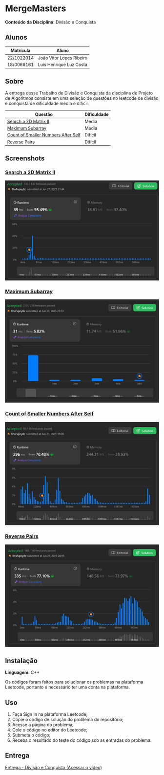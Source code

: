 # MergeMasters

**Conteúdo da Disciplina**: Divisão e Conquista<br>

## Alunos
|Matrícula | Aluno |
| -- | -- |
| 22/1022014  |  João Vitor Lopes Ribeiro |
| 18/0066161  |  Luis Henrique Luz Costa |

## Sobre 
A entrega desse Trabalho de Divisão e Conquista da disciplina de Projeto de Algoritmos consiste em uma seleção de questões no leetcode de divisão e conquista de dificuldade média e difícil.

| Questão | Dificuldade |
|---------|-------------|
| [Search a 2D Matrix II](https://leetcode.com/problems/search-a-2d-matrix-ii/description/) | Média |
| [Maximum Subarray](https://leetcode.com/problems/maximum-subarray/description/) | Média |
| [Count of Smaller Numbers After Self](https://leetcode.com/problems/count-of-smaller-numbers-after-self/description/) | Difícil |
| [Reverse Pairs](https://leetcode.com/problems/reverse-pairs/description/) | Difícil |

## Screenshots

### [Search a 2D Matrix II](https://leetcode.com/problems/search-a-2d-matrix-ii/description/)
![Search a 2D Matrix II](./assets/search2dMatrix.PNG)

### [Maximum Subarray](https://leetcode.com/problems/maximum-subarray/description/)
![Maximum Subarray](./assets/maxSubarray.PNG)

### [Count of Smaller Numbers After Self](https://leetcode.com/problems/count-of-smaller-numbers-after-self/description/)
![Count of Smaller Numbers After Self](./assets/smallerAfterSelf.PNG)

### [Reverse Pairs](https://leetcode.com/problems/reverse-pairs/description/)
![Reverse Pairs](./assets/reversePairs.PNG)

## Instalação 
**Linguagem**: C++<br>

Os códigos foram feitos para solucionar os problemas na plataforma Leetcode, portanto é necessário ter uma conta na plataforma.

## Uso 

1. Faça Sign In na plataforma Leetcode;
2. Copie o código de solução do problema do repositório; 
3. Acesse a página do problema;
4. Cole o código no editor do Leetcode;
5. Submeta o código;
6. Receba o resultado do teste do código sob as entradas do problema.

## Entrega
[Entrega - Divisão e Conquista (Acessar o vídeo)](https://youtu.be/BsgE_ff9wXc)
